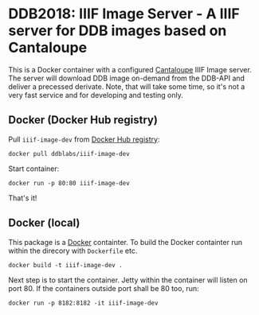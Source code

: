 # DDB2018: IIIF Image Server - A IIIF server for DDB images based on Cantaloupe
This is a Docker container with a configured [Cantaloupe](https://github.com/medusa-project/cantaloupe/) IIIF Image server. The server will download DDB image on-demand from the DDB-API and deliver a precessed derivate. Note, that will take some time, so it's not a very fast service and for developing and testing only.

## Docker (Docker Hub registry)
Pull `iiif-image-dev` from [Docker Hub registry](https://hub.docker.com/r/ddblabs/iiif-image/):
```
docker pull ddblabs/iiif-image-dev
```
Start container:
```
docker run -p 80:80 iiif-image-dev
```
That's it!

## Docker (local)
This package is a [Docker](https://www.docker.com/) containter. To build the Docker containter run within the direcory with `Dockerfile` etc.
```
docker build -t iiif-image-dev .
```
Next step is to start the container. Jetty within the container will listen on port 80. If the containers outside port shall be 80 too, run:
```
docker run -p 8182:8182 -it iiif-image-dev
```
